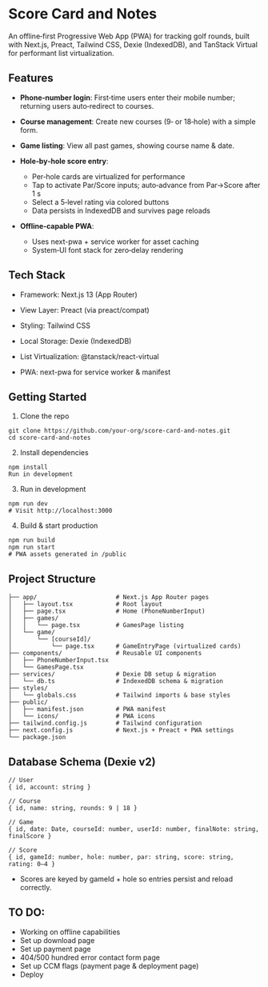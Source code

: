 # Score Card and Notes

An offline‑first Progressive Web App (PWA) for tracking golf rounds, built with Next.js, Preact, Tailwind CSS, Dexie (IndexedDB), and TanStack Virtual for performant list virtualization.

## Features

- **Phone‑number login**: First‑time users enter their mobile number; returning users auto‑redirect to courses.

- **Course management**: Create new courses (9‑ or 18‑hole) with a simple form.

- **Game listing**: View all past games, showing course name & date.

- **Hole‑by‑hole score entry**:

  - Per‑hole cards are virtualized for performance
  - Tap to activate Par/Score inputs; auto‑advance from Par→Score after 1 s
  - Select a 5‑level rating via colored buttons
  - Data persists in IndexedDB and survives page reloads

- **Offline‑capable PWA**:
  - Uses next-pwa + service worker for asset caching
  - System‑UI font stack for zero‑delay rendering

## Tech Stack

- Framework: Next.js 13 (App Router)

- View Layer: Preact (via preact/compat)

- Styling: Tailwind CSS

- Local Storage: Dexie (IndexedDB)

- List Virtualization: @tanstack/react-virtual

- PWA: next-pwa for service worker & manifest

## Getting Started

1. Clone the repo

```
git clone https://github.com/your-org/score-card-and-notes.git
cd score-card-and-notes
```

2. Install dependencies

```
npm install
Run in development
```

3. Run in development

```
npm run dev
# Visit http://localhost:3000
```

4. Build & start production

```
npm run build
npm run start
# PWA assets generated in /public
```

## Project Structure

```.
├── app/                      # Next.js App Router pages
│   ├── layout.tsx            # Root layout
│   ├── page.tsx              # Home (PhoneNumberInput)
│   ├── games/
│   │   └── page.tsx          # GamesPage listing
│   └── game/
│       └── [courseId]/
│           └── page.tsx      # GameEntryPage (virtualized cards)
├── components/               # Reusable UI components
│   ├── PhoneNumberInput.tsx
│   └── GamesPage.tsx
├── services/                 # Dexie DB setup & migration
│   └── db.ts                 # IndexedDB schema & migration
├── styles/
│   └── globals.css           # Tailwind imports & base styles
├── public/
│   ├── manifest.json         # PWA manifest
│   └── icons/                # PWA icons
├── tailwind.config.js        # Tailwind configuration
├── next.config.js            # Next.js + Preact + PWA settings
└── package.json
```

## Database Schema (Dexie v2)

```
// User
{ id, account: string }

// Course
{ id, name: string, rounds: 9 | 18 }

// Game
{ id, date: Date, courseId: number, userId: number, finalNote: string, finalScore }

// Score
{ id, gameId: number, hole: number, par: string, score: string, rating: 0–4 }
```

- Scores are keyed by gameId + hole so entries persist and reload correctly.

## TO DO:

- Working on offline capabilities
- Set up download page
- Set up payment page
- 404/500 hundred error contact form page
- Set up CCM flags (payment page & deployment page)
- Deploy
